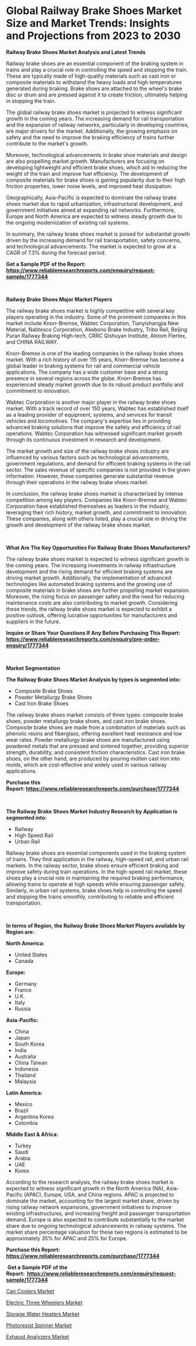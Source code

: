 <p><h1>Global Railway Brake Shoes Market Size and Market Trends: Insights and Projections from 2023 to 2030</h1></p><p><strong>Railway Brake Shoes Market Analysis and Latest Trends</strong></p>
<p><p>Railway brake shoes are an essential component of the braking system in trains and play a crucial role in controlling the speed and stopping the train. These are typically made of high-quality materials such as cast iron or composite materials to withstand the heavy loads and high temperatures generated during braking. Brake shoes are attached to the wheel's brake disc or drum and are pressed against it to create friction, ultimately helping in stopping the train.</p><p>The global railway brake shoes market is projected to witness significant growth in the coming years. The increasing demand for rail transportation and the expansion of railway networks, particularly in developing countries, are major drivers for the market. Additionally, the growing emphasis on safety and the need to improve the braking efficiency of trains further contribute to the market's growth.</p><p>Moreover, technological advancements in brake shoe materials and design are also propelling market growth. Manufacturers are focusing on developing lightweight and efficient brake shoes, which aid in reducing the weight of the train and improve fuel efficiency. The development of composite materials for brake shoes is gaining popularity due to their high friction properties, lower noise levels, and improved heat dissipation.</p><p>Geographically, Asia-Pacific is expected to dominate the railway brake shoes market due to rapid urbanization, infrastructural development, and government initiatives aimed at expanding rail networks. Furthermore, Europe and North America are expected to witness steady growth due to the ongoing modernization of existing rail systems.</p><p>In summary, the railway brake shoes market is poised for substantial growth driven by the increasing demand for rail transportation, safety concerns, and technological advancements. The market is expected to grow at a CAGR of 7.3% during the forecast period.</p></p>
<p><strong>Get a Sample PDF of the Report:&nbsp; <a href="https://www.reliableresearchreports.com/enquiry/request-sample/1777344">https://www.reliableresearchreports.com/enquiry/request-sample/1777344</a></strong></p>
<p>&nbsp;</p>
<p><strong>Railway Brake Shoes Major Market Players</strong></p>
<p><p>The railway brake shoes market is highly competitive with several key players operating in the industry. Some of the prominent companies in this market include Knorr-Bremse, Wabtec Corporation, Tianyishangjia New Material, Nabtesco Corporation, Akebono Brake Industry, Tribo Rail, Beijing Puran Railway Braking High-tech, CRRC Qishuyan Institute, Alstom Flertex, and CHINA RAILWAY.</p><p>Knorr-Bremse is one of the leading companies in the railway brake shoes market. With a rich history of over 115 years, Knorr-Bremse has become a global leader in braking systems for rail and commercial vehicle applications. The company has a wide customer base and a strong presence in several regions across the globe. Knorr-Bremse has experienced steady market growth due to its robust product portfolio and commitment to innovation.</p><p>Wabtec Corporation is another major player in the railway brake shoes market. With a track record of over 150 years, Wabtec has established itself as a leading provider of equipment, systems, and services for transit vehicles and locomotives. The company's expertise lies in providing advanced braking solutions that improve the safety and efficiency of rail operations. Wabtec Corporation has witnessed significant market growth through its continuous investment in research and development.</p><p>The market growth and size of the railway brake shoes industry are influenced by various factors such as technological advancements, government regulations, and demand for efficient braking systems in the rail sector. The sales revenue of specific companies is not provided in the given information. However, these companies generate substantial revenue through their operations in the railway brake shoes market.</p><p>In conclusion, the railway brake shoes market is characterized by intense competition among key players. Companies like Knorr-Bremse and Wabtec Corporation have established themselves as leaders in the industry, leveraging their rich history, market growth, and commitment to innovation. These companies, along with others listed, play a crucial role in driving the growth and development of the railway brake shoes market.</p></p>
<p>&nbsp;</p>
<p><strong>What Are The Key Opportunities For Railway Brake Shoes Manufacturers?</strong></p>
<p><p>The railway brake shoes market is expected to witness significant growth in the coming years. The increasing investments in railway infrastructure development and the rising demand for efficient braking systems are driving market growth. Additionally, the implementation of advanced technologies like automated braking systems and the growing use of composite materials in brake shoes are further propelling market expansion. Moreover, the rising focus on passenger safety and the need for reducing maintenance costs are also contributing to market growth. Considering these trends, the railway brake shoes market is expected to exhibit a positive outlook, offering lucrative opportunities for manufacturers and suppliers in the future.</p></p>
<p><strong>Inquire or Share Your Questions If Any Before Purchasing This Report: <a href="https://www.reliableresearchreports.com/enquiry/pre-order-enquiry/1777344">https://www.reliableresearchreports.com/enquiry/pre-order-enquiry/1777344</a></strong></p>
<p>&nbsp;</p>
<p><strong>Market Segmentation</strong></p>
<p><strong>The Railway Brake Shoes Market Analysis by types is segmented into:</strong></p>
<p><ul><li>Composite Brake Shoes</li><li>Powder Metallurgy Brake Shoes</li><li>Cast Iron Brake Shoes</li></ul></p>
<p><p>The railway brake shoes market consists of three types: composite brake shoes, powder metallurgy brake shoes, and cast iron brake shoes. Composite brake shoes are made from a combination of materials such as phenolic resins and fiberglass, offering excellent heat resistance and low wear rates. Powder metallurgy brake shoes are manufactured using powdered metals that are pressed and sintered together, providing superior strength, durability, and consistent friction characteristics. Cast iron brake shoes, on the other hand, are produced by pouring molten cast iron into molds, which are cost-effective and widely used in various railway applications.</p></p>
<p><strong>Purchase this Report:&nbsp;<a href="https://www.reliableresearchreports.com/purchase/1777344">https://www.reliableresearchreports.com/purchase/1777344</a></strong></p>
<p>&nbsp;</p>
<p><strong>The Railway Brake Shoes Market Industry Research by Application is segmented into:</strong></p>
<p><ul><li>Railway</li><li>High Speed Rail</li><li>Urban Rail</li></ul></p>
<p><p>Railway brake shoes are essential components used in the braking system of trains. They find application in the railway, high-speed rail, and urban rail markets. In the railway sector, brake shoes ensure efficient braking and improve safety during train operations. In the high-speed rail market, these shoes play a crucial role in maintaining the required braking performance, allowing trains to operate at high speeds while ensuring passenger safety. Similarly, in urban rail systems, brake shoes help in controlling the speed and stopping the trains smoothly, contributing to reliable and efficient transportation.</p></p>
<p>&nbsp;</p>
<p><strong>In terms of Region, the Railway Brake Shoes Market Players available by Region are:</strong></p>
<p>
    <p> <strong> North America: </strong>
        <ul>
            <li>United States</li>
            <li>Canada</li>
        </ul>
        </p> 
    <p> <strong> Europe: </strong>
        <ul>
            <li>Germany</li>
            <li>France</li>
            <li>U.K.</li>
            <li>Italy</li>
            <li>Russia</li>
        </ul>
        </p> 
    <p> <strong> Asia-Pacific: </strong>
        <ul>
            <li>China</li>
            <li>Japan</li>
            <li>South Korea</li>
            <li>India</li>
            <li>Australia</li>
            <li>China Taiwan</li>
            <li>Indonesia</li>
            <li>Thailand</li>
            <li>Malaysia</li>
        </ul>
        </p> 
    <p> <strong> Latin America: </strong>
        <ul>
            <li>Mexico</li>
            <li>Brazil</li>
            <li>Argentina Korea</li>
            <li>Colombia</li>
        </ul>
        </p> 
    <p> <strong> Middle East & Africa: </strong>
        <ul>
            <li>Turkey</li>
            <li>Saudi</li>
            <li>Arabia</li>
            <li>UAE</li>
            <li>Korea</li>
        </ul>
    </p>
    </p>
<p><p>According to the research analysis, the railway brake shoes market is expected to witness significant growth in the North America (NA), Asia-Pacific (APAC), Europe, USA, and China regions. APAC is projected to dominate the market, accounting for the largest market share, driven by rising railway network expansions, government initiatives to improve existing infrastructures, and increasing freight and passenger transportation demand. Europe is also expected to contribute substantially to the market share due to ongoing technological advancements in railway systems. The market share percentage valuation for these two regions is estimated to be approximately 35% for APAC and 25% for Europe.</p></p>
<p><strong>Purchase this Report: <a href="https://www.reliableresearchreports.com/purchase/1777344">https://www.reliableresearchreports.com/purchase/1777344</a></strong></p>
<p>&nbsp;<strong>Get a Sample PDF of the Report:&nbsp;&nbsp;<a href="https://www.reliableresearchreports.com/enquiry/request-sample/1777344">https://www.reliableresearchreports.com/enquiry/request-sample/1777344</a></strong></p>
<p><strong></strong></p>
<p><p><a href="https://medium.com/@emmyrolfson8689/can-coolers-market-research-report-its-history-and-forecast-2023-to-2030-00c3f8a59f89">Can Coolers Market</a></p><p><a href="https://github.com/Chiragrp24/Market-Research-Report-List-1/blob/main/electric-three-wheelers-market.md">Electric Three Wheelers Market</a></p><p><a href="https://www.linkedin.com/pulse/storage-water-heaters-market-size-share-amp-trends-analysis-report-kzlfe/">Storage Water Heaters Market</a></p><p><a href="https://www.linkedin.com/pulse/photoresist-spinner-market-insights-players-forecast-till-7v6xe/">Photoresist Spinner Market</a></p><p><a href="https://github.com/YashRP12/Market-Research-Report-List-1/blob/main/exhaust-analyzers-market.md">Exhaust Analyzers Market</a></p></p>